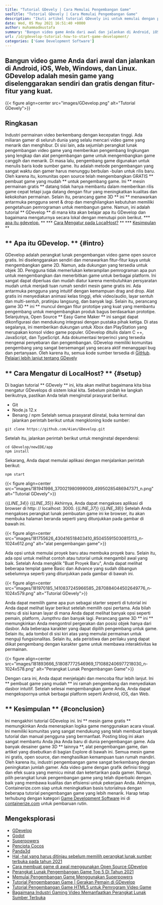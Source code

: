 ```yaml
---
title: "Tutorial GDevely | Cara Memulai Pengembangan Game" 
seoTitle: "Tutorial GDevely | Cara Memulai Pengembangan Game" 
description: "Ikuti artikel tutorial GDevely ini untuk memulai dengan pengembangan video game. GDevely adalah tuan rumah mandiri dan tidak memerlukan keterampilan pemrograman untuk memulainya." 
date: Wed, 05 May 2021 16:51:40 +0000
author: muhammadmustafa
summary: "Bangun video game Anda dari awal dan jalankan di Android, iOS, Web, Windows, dan Linux. GDevelop adalah mesin game yang diselenggarakan sendiri dan gratis dengan fitur-fitur yang kuat." 
url: /id/gdevelop-tutorial-how-to-start-game-development/
categories: ['Game Development Software']
---
```


## Bangun video game Anda dari awal dan jalankan di Android, iOS, Web, Windows, dan Linux. GDevelop adalah mesin game yang diselenggarakan sendiri dan gratis dengan fitur-fitur yang kuat.

{{< figure align=center src="images/GDevelop.png" alt="Tutorial GDevely">}}


## Ringkasan
Industri permainan video berkembang dengan kecepatan tinggi. Ada miliaran gamer di seluruh dunia yang selalu mencari video game yang menarik dan menghibur. Di sisi lain, ada sejumlah perangkat lunak pengembangan video game yang memberikan pengembang lingkungan yang lengkap dan alat pengembangan game untuk mengembangkan game canggih dan menarik. Di masa lalu, pengembang game digunakan untuk menulis baris kode sumber game. Itu adalah metode pengembangan yang sangat waktu dan gamer harus menunggu berbulan -bulan untuk rilis baru. Oleh karena itu, komunitas open source telah mengembangkan GRATIS ** pembuat game yang mudah ** untuk pengembang game.
Ini ** mesin permainan gratis ** datang tidak hanya membantu dalam memberikan rilis game cepat tetapi juga datang dengan fitur yang meningkatkan kualitas dan kekokohan permainan. Selain itu, perancang game 3D ** ini ** menawarkan antarmuka pengguna seret & drop dan menghilangkan kebutuhan memiliki pengetahuan pemrograman untuk membangun game. Namun, ini adalah tutorial ** GDevelop ** di mana kita akan belajar apa itu GDevelop dan bagaimana mengaturnya secara lokal dengan menutupi poin berikut.
  *** [apa itu gdevelop.][1] **
  *** [Cara Mengatur pada LocalHost?][2] **
  *** [Kesimpulan][3] **

## ** Apa itu GDevelop. ** {#intro}
GDevelop adalah perangkat lunak pengembangan video game open source gratis. Ini diselenggarakan sendiri dan menawarkan fitur-fitur kaya untuk mengembangkan game 2D. Namun, ada dukungan yang tersedia untuk objek 3D. Pengguna tidak memerlukan keterampilan pemrograman apa pun untuk mengembangkan dan menerbitkan game untuk berbagai platform. Ini sangat dapat diperluas dan mudah diatur karena membutuhkan persyaratan mudah untuk menjadi tuan rumah sendiri mesin game gratis ini. Ada antarmuka pengguna yang intuitif dengan kemampuan drag and drop. Alat gratis ini menyediakan animasi kelas tinggi, efek video/audio, layar sentuh dan multi-sentuh, pratinjau langsung, dan banyak lagi. Selain itu, perancang game 3D ** ini ** muncul dengan fitur prototipe yang kuat yang membantu pengembang untuk mengembangkan produk bagus berdasarkan prototipe.
Selanjutnya, Open Source ** Easy Game Maker ** ini sangat dapat dikonfigurasi dan mendukung integrasi dengan pustaka pihak ketiga. Di atas segalanya, ini memberikan dukungan untuk Xbox dan PlayStation yang merupakan konsol video game populer. GDevelop ditulis dalam C ++, JavaScript, dan TypeScript. Ada dokumentasi terperinci yang tersedia mengenai penyebaran dan pengembangan. GDevelop memiliki komunitas pengembang yang sangat bersemangat yang secara aktif menanggapi bug dan pertanyaan. Oleh karena itu, semua kode sumber tersedia di [GitHub][4].
[Pelajari lebih lanjut tentang GDevely][5]

## ** Cara Mengatur di LocalHost? ** {#setup}
Di bagian tutorial ** GDevely ** ini, kita akan melihat bagaimana kita bisa mengatur GDevelops di sistem lokal kita. Sebelum pindah ke langkah berikutnya, pastikan Anda telah menginstal prasyarat berikut.
  * Git
  * Node.js 12.x
  * Benang / npm
Setelah semua prasyarat diinstal, buka terminal dan jalankan perintah berikut untuk mengkloning kode sumber:
```
git clone https://github.com/4ian/GDevelop.git
```
Setelah itu, jalankan perintah berikut untuk menginstal dependensi:
```
cd GDevelop/newIDE/app
npm install
```
Sekarang, Anda dapat memulai aplikasi dengan menjalankan perintah berikut:
```
npm start
```

{{< figure align=center src="images/181941986_370021980999009_49950285486947371_n.png" alt="Tutorial GDevely">}}

{{_LINE_34_}}
{{_LINE_35_}}
    Akhirnya, Anda dapat mengakses aplikasi di browser di http: // localhost: 3000.
{{_LINE_37_}}
{{_LINE_38_}}
Setelah Anda mengakses perangkat lunak pembuatan game ini ke browser, itu akan membuka halaman beranda seperti yang ditunjukkan pada gambar di bawah ini.

{{< figure align=center src="images/181755626_430416518403410_850455915030815113_n-1024x612.png" alt="alat pengembangan game">}}

Ada opsi untuk memulai proyek baru atau membuka proyek baru. Selain itu, ada opsi untuk melihat contoh atau tutorial untuk mengambil awal yang baik.
Setelah Anda mengklik "Buat Proyek Baru", Anda dapat melihat beberapa templat game Basic dan Advance yang sudah dibangun sebelumnya seperti yang ditunjukkan pada gambar di bawah ini.

{{< figure align=center src="images/181970185_1410837245966585_2870884044502649776_n-1024x579.png" alt="Tutorial GDevely">}}

Anda dapat memilih game apa pun sebagai starter seperti di tutorial ini Anda dapat melihat layar berikut setelah memilih opsi pertama. Ada bilah menu di sisi kanan layar di mana Anda dapat melihat banyak opsi seperti pemain, platform, Jumpthru dan banyak lagi. Perancang game 3D ** ini ** memungkinkan Anda mengontrol pergerakan dan posisi objek hanya dari dasbor. Ada beberapa karakter yang dapat dipilih pengembang untuk game. Selain itu, ada tombol di sisi kiri atas yang memulai permainan untuk menguji fungsionalitas. Selain itu, ada peristiwa dan perilaku yang dapat diikat pengembang dengan karakter game untuk membawa interaktivitas ke permainan.

{{< figure align=center src="images/181893666_518087772546969_1710882406977218030_n-1024x578.png" alt="Perangkat Lunak Pengembangan Game">}}

Dengan cara ini, Anda dapat menjelajahi dan mencoba fitur lebih lanjut. Ini ** pembuat game yang mudah ** ini ramah pengembang dan menyediakan dasbor intuitif. Setelah selesai mengembangkan game Anda, Anda dapat mengekspornya untuk berbagai platform seperti Android, iOS, dan Web.

## ** Kesimpulan ** {#conclusion}
Ini mengakhiri tutorial GDevelop ini. Ini ** mesin game gratis ** memungkinkan Anda menerapkan logika game menggunakan acara visual. Ini memiliki komunitas yang sangat mendukung yang telah membuat banyak tutorial dan manual pengguna yang bermanfaat. Posting blog ini akan sangat membantu Anda jika Anda baru di dunia pengembangan game. Ada banyak desainer game 3D ** lainnya **, alat pengembangan game, dan artikel yang disebutkan di bagian Explore di bawah ini. Semua mesin game ini gratis, open source, dan menghasilkan kemampuan tuan rumah mandiri. Oleh karena itu, industri pengembangan game sangat berkembang dengan peningkatan jumlah gamer. Ada video game dengan grafik definisi tinggi dan efek suara yang memicu minat dan ketertarikan pada gamer. Namun, pilih perangkat lunak pengembangan game yang telah diperbaiki dengan baik yang membawa kualitas dan efisiensi untuk pekerjaan Anda.
Akhirnya, Containerize.com siap untuk meningkatkan basis tutorialnya dengan beberapa tutorial pengembangan game yang lebih menarik. Harap tetap terhubung dengan kategori [Game Development Software][6] ini di [containerize.com][7] untuk pembaruan rutin.

## Mengeksplorasi
  * [GDevelop][8]
  * [Godot][9]
  * [Superpowers][10]
  * [Pencipta Cocos][11]
  * [Panda3d][12]
  * [Hal -hal yang harus ditinjau sebelum memilih perangkat lunak sumber terbuka pada tahun 2021][13]
  * [Cara membuat game di awal menggunakan Open Source GDevelop][14]
  * [Perangkat Lunak Pengembangan Game Top 5 Di Tahun 2021][15]
  * [Memulai Pengembangan Game Menggunakan Superpowers][16]
  * [Tutorial Pengembangan Game | Gerakan Pemain di GDevelop][17]
  * [Tutorial Pengembangan Game HTML5 untuk Pemrogram Video Game][18]
  * [Bagaimana Industri Gaming Video Memanfaatkan Perangkat Lunak Sumber Terbuka][19]

  
[1]: #intro
[2]: #setup
[3]: #Conclusion
[4]: https://github.com/4ian/GDevelop
[5]: https://gdevelop-app.com/
[6]: https://products.containerize.com/game-development-software
[7]: https://www.containerize.com/
[8]: https://products.containerize.com/game-development-software/gdevelop/
[9]: https://products.containerize.com/game-development-software/godot/
[10]: https://products.containerize.com/game-development-software/superpowers/
[11]: https://products.containerize.com/game-development-software/cocos-creator/
[12]: https://products.containerize.com/game-development-software/panda3d/
[13]: https://blog.containerize.com/cmdb-software/things-to-review-before-opting-open-source-software-in-2021/
[14]: https://blog.containerize.com/game-development-software/how-to-make-a-game-on-scratch-using-open-source-gdevelop/
[15]: https://blog.containerize.com/game-development-software/top-5-free-game-development-software-in-the-year-2021/
[16]: https://blog.containerize.com/game-development-software/superpowers-animation-getting-started-with-game-development/
[17]: https://blog.containerize.com/game-development-software/game-development-tutorial-player-movement-in-gdevelop/
[18]: https://blog.containerize.com/2021/05/19/html5-game-development-tutorial-for-video-game-programmers/
[19]: https://blog.containerize.com/2021/05/07/how-video-gaming-industry-leveraging-open-source-software/
